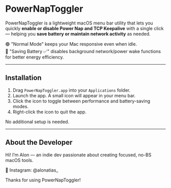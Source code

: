 PowerNapToggler
===============

PowerNapToggler is a lightweight macOS menu bar utility that lets you quickly **enable or disable Power Nap and TCP Keepalive** with a single click — helping you **save battery or maintain network activity** as needed.

🟢 "Normal Mode" keeps your Mac responsive even when idle.  
🔴 "Saving Battery ✅" disables background network/power wake functions for better energy efficiency.

---

Installation
------------

1. Drag `PowerNapToggler.app` into your `Applications` folder.
2. Launch the app. A small icon will appear in your menu bar.
3. Click the icon to toggle between performance and battery-saving modes.
4. Right-click the icon to quit the app.

No additional setup is needed.

---

About the Developer
-------------------

Hi! I’m Alon — an indie dev passionate about creating focused, no-BS macOS tools.

📸 Instagram: @alonatias_

Thanks for using PowerNapToggler!

